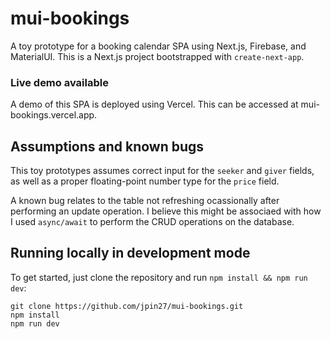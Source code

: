 # mui-bookings
A toy prototype for a booking calendar SPA using Next.js, Firebase, and MaterialUI. This is a Next.js project bootstrapped with `create-next-app`.

### Live demo available
A demo of this SPA is deployed using Vercel. This can be accessed at mui-bookings.vercel.app.

## Assumptions and known bugs

This toy prototypes assumes correct input for the `seeker` and `giver` fields, as well as a proper floating-point number type for the `price` field. 

A known bug relates to the table not refreshing ocassionally after performing an update operation. I believe this might be associaed with how I used `async/await` to perform the CRUD operations on the database. 

## Running locally in development mode
To get started, just clone the repository and run `npm install && npm run dev`:

```
git clone https://github.com/jpin27/mui-bookings.git
npm install
npm run dev
```